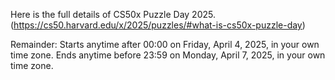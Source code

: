 Here is the full details of CS50x Puzzle Day 2025. (https://cs50.harvard.edu/x/2025/puzzles/#what-is-cs50x-puzzle-day)

Remainder: Starts anytime after 00:00 on Friday, April 4, 2025, in your own time zone. Ends anytime before 23:59 on Monday, April 7, 2025, in your own time zone.
